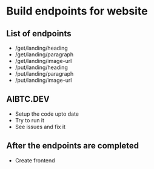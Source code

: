 # Build endpoints for website

## List of endpoints
- /get/landing/heading
- /get/landing/paragraph
- /get/landing/image-url
- /put/landing/heading
- /put/landing/paragraph
- /put/landing/image-url

## AIBTC.DEV
- Setup the code upto date
- Try to run it
- See issues and fix it

## After the endpoints are completed
- Create frontend 